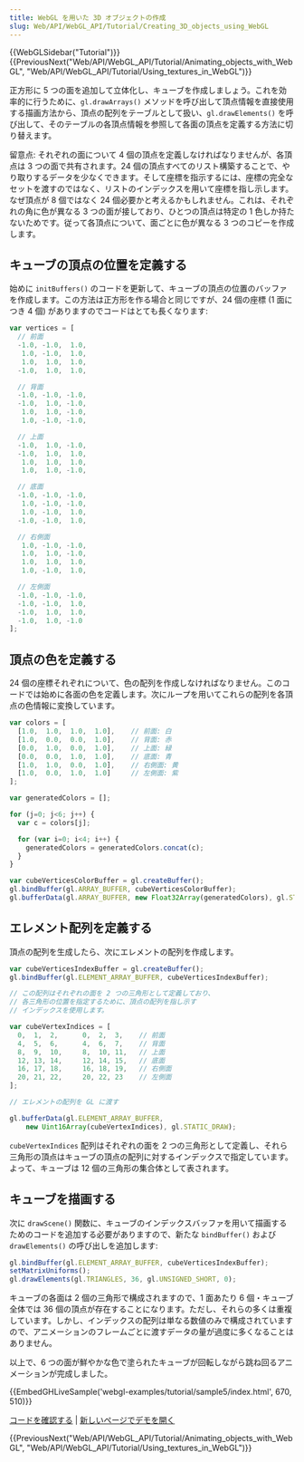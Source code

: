 ```yaml
---
title: WebGL を用いた 3D オブジェクトの作成
slug: Web/API/WebGL_API/Tutorial/Creating_3D_objects_using_WebGL
---
```

{{WebGLSidebar("Tutorial")}} {{PreviousNext("Web/API/WebGL_API/Tutorial/Animating_objects_with_WebGL", "Web/API/WebGL_API/Tutorial/Using_textures_in_WebGL")}}

正方形に 5 つの面を追加して立体化し、キューブを作成しましょう。これを効率的に行うために、`gl.drawArrays()` メソッドを呼び出して頂点情報を直接使用する描画方法から、頂点の配列をテーブルとして扱い、`gl.drawElements()` を呼び出して、そのテーブルの各頂点情報を参照して各面の頂点を定義する方法に切り替えます。

留意点: それぞれの面について 4 個の頂点を定義しなければなりませんが、各頂点は 3 つの面で共有されます。24 個の頂点すべてのリスト構築することで、やり取りするデータを少なくできます。そして座標を指示するには、座標の完全なセットを渡すのではなく、リストのインデックスを用いて座標を指し示します。なぜ頂点が 8 個ではなく 24 個必要かと考えるかもしれません。これは、それぞれの角に色が異なる 3 つの面が接しており、ひとつの頂点は特定の 1 色しか持たないためです。従って各頂点について、面ごとに色が異なる 3 つのコピーを作成します。

## キューブの頂点の位置を定義する

始めに `initBuffers()` のコードを更新して、キューブの頂点の位置のバッファを作成します。この方法は正方形を作る場合と同じですが、24 個の座標 (1 面につき 4 個) がありますのでコードはとても長くなります:

```js
var vertices = [
  // 前面
  -1.0, -1.0,  1.0,
   1.0, -1.0,  1.0,
   1.0,  1.0,  1.0,
  -1.0,  1.0,  1.0,

  // 背面
  -1.0, -1.0, -1.0,
  -1.0,  1.0, -1.0,
   1.0,  1.0, -1.0,
   1.0, -1.0, -1.0,

  // 上面
  -1.0,  1.0, -1.0,
  -1.0,  1.0,  1.0,
   1.0,  1.0,  1.0,
   1.0,  1.0, -1.0,

  // 底面
  -1.0, -1.0, -1.0,
   1.0, -1.0, -1.0,
   1.0, -1.0,  1.0,
  -1.0, -1.0,  1.0,

  // 右側面
   1.0, -1.0, -1.0,
   1.0,  1.0, -1.0,
   1.0,  1.0,  1.0,
   1.0, -1.0,  1.0,

  // 左側面
  -1.0, -1.0, -1.0,
  -1.0, -1.0,  1.0,
  -1.0,  1.0,  1.0,
  -1.0,  1.0, -1.0
];
```

## 頂点の色を定義する

24 個の座標それぞれについて、色の配列を作成しなければなりません。このコードでは始めに各面の色を定義します。次にループを用いてこれらの配列を各頂点の色情報に変換しています。

```js
var colors = [
  [1.0,  1.0,  1.0,  1.0],    // 前面: 白
  [1.0,  0.0,  0.0,  1.0],    // 背面: 赤
  [0.0,  1.0,  0.0,  1.0],    // 上面: 緑
  [0.0,  0.0,  1.0,  1.0],    // 底面: 青
  [1.0,  1.0,  0.0,  1.0],    // 右側面: 黄
  [1.0,  0.0,  1.0,  1.0]     // 左側面: 紫
];

var generatedColors = [];

for (j=0; j<6; j++) {
  var c = colors[j];

  for (var i=0; i<4; i++) {
    generatedColors = generatedColors.concat(c);
  }
}

var cubeVerticesColorBuffer = gl.createBuffer();
gl.bindBuffer(gl.ARRAY_BUFFER, cubeVerticesColorBuffer);
gl.bufferData(gl.ARRAY_BUFFER, new Float32Array(generatedColors), gl.STATIC_DRAW);
```

## エレメント配列を定義する

頂点の配列を生成したら、次にエレメントの配列を作成します。

```js
var cubeVerticesIndexBuffer = gl.createBuffer();
gl.bindBuffer(gl.ELEMENT_ARRAY_BUFFER, cubeVerticesIndexBuffer);

// この配列はそれぞれの面を 2 つの三角形として定義しており、
// 各三角形の位置を指定するために、頂点の配列を指し示す
// インデックスを使用します。

var cubeVertexIndices = [
  0,  1,  2,      0,  2,  3,    // 前面
  4,  5,  6,      4,  6,  7,    // 背面
  8,  9,  10,     8,  10, 11,   // 上面
  12, 13, 14,     12, 14, 15,   // 底面
  16, 17, 18,     16, 18, 19,   // 右側面
  20, 21, 22,     20, 22, 23    // 左側面
];

// エレメントの配列を GL に渡す

gl.bufferData(gl.ELEMENT_ARRAY_BUFFER,
    new Uint16Array(cubeVertexIndices), gl.STATIC_DRAW);
```

`cubeVertexIndices` 配列はそれぞれの面を 2 つの三角形として定義し、それら三角形の頂点はキューブの頂点の配列に対するインデックスで指定しています。よって、キューブは 12 個の三角形の集合体として表されます。

## キューブを描画する

次に `drawScene()` 関数に、キューブのインデックスバッファを用いて描画するためのコードを追加する必要がありますので、新たな `bindBuffer()` および `drawElements()` の呼び出しを追加します:

```js
gl.bindBuffer(gl.ELEMENT_ARRAY_BUFFER, cubeVerticesIndexBuffer);
setMatrixUniforms();
gl.drawElements(gl.TRIANGLES, 36, gl.UNSIGNED_SHORT, 0);
```

キューブの各面は 2 個の三角形で構成されますので、1 面あたり 6 個・キューブ全体では 36 個の頂点が存在することになります。ただし、それらの多くは重複しています。しかし、インデックスの配列は単なる数値のみで構成されていますので、アニメーションのフレームごとに渡すデータの量が過度に多くなることはありません。

以上で、6 つの面が鮮やかな色で塗られたキューブが回転しながら跳ね回るアニメーションが完成しました。

{{EmbedGHLiveSample('webgl-examples/tutorial/sample5/index.html', 670, 510)}}

[コードを確認する](https://github.com/mdn/webgl-examples/tree/gh-pages/tutorial/sample5) | [新しいページでデモを開く](http://mdn.github.io/webgl-examples/tutorial/sample5/)

{{PreviousNext("Web/API/WebGL_API/Tutorial/Animating_objects_with_WebGL", "Web/API/WebGL_API/Tutorial/Using_textures_in_WebGL")}}

